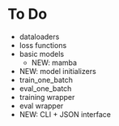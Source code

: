 # To Do
- dataloaders
- loss functions
- basic models
  - NEW: mamba
- NEW: model initializers
- train_one_batch
- eval_one_batch
- training wrapper
- eval wrapper
- NEW: CLI + JSON interface
